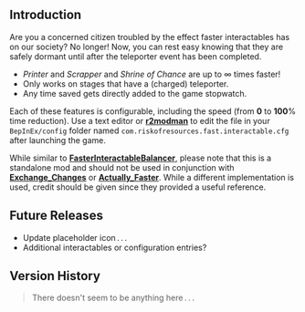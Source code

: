 ## Introduction

Are you a concerned citizen troubled by the effect faster interactables has on our society? No longer! Now, you can rest easy knowing that they are safely dormant until after the teleporter event has been completed.

- *Printer* and *Scrapper* and *Shrine of Chance* are up to ∞ times faster!
- Only works on stages that have a (charged) teleporter.
- Any time saved gets directly added to the game stopwatch.

Each of these features is configurable, including the speed (from **0** to **100**% time reduction). Use a text editor or [**r2modman**](https://thunderstore.io/package/ebkr/r2modman) to edit the file in your `BepInEx/config` folder named `com.riskofresources.fast.interactable.cfg` after launching the game.

While similar to [**FasterInteractableBalancer**](https://thunderstore.io/package/riskofresources/FasterInteractableBalancer), please note that this is a standalone mod and should not be used in conjunction with [**Exchange_Changes**](https://thunderstore.io/package/Flyingcomputer/Exchange_Changes/) or [**Actually_Faster**](https://thunderstore.io/package/Felda/Actually_Faster/). While a different implementation is used, credit should be given since they provided a useful reference.

## Future Releases

- Update placeholder icon . . .
- Additional interactables or configuration entries?

## Version History

> There doesn't seem to be anything here . . .
